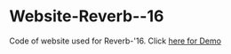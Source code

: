 # Website-Reverb--16
Code of website used for Reverb-'16.
Click [here for Demo](http://sit-coders.github.io/Website-Reverb--16/Kreo10/)
